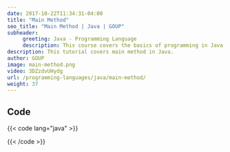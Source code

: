 ```yaml
---
date: 2017-10-22T11:34:31-04:00
title: "Main Method"
seo_title: "Main Method | Java | GOUP"
subheader:
     greeting: Java - Programming Language
     description: This course covers the basics of programming in Java. Work your way through the videos/articles and I'll teach you everything you need to know to start your programming journey!
description: This tutorial covers main method in Java.
author: GOUP
image: main-method.png
video: 3DZzdvUHydg
url: /programming-languages/java/main-method/
weight: 37
---
```


## Code

{{< code lang="java" >}}


{{< /code >}}